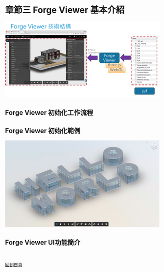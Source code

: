 # 章節三 Forge Viewer 基本介紹

![alt FogeViewerTech](img/foge-viewer-tech.png)

## Forge Viewer 初始化工作流程

## Forge Viewer 初始化範例

![alt ForgeViewerHelloWorld](img/forge-viewer-hello-world.jpg)

## Forge Viewer UI功能簡介

<br/>

[回到首頁](../README.md)